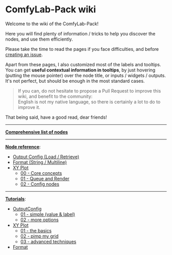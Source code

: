 # ComfyLab-Pack wiki

Welcome to the wiki of the ComfyLab-Pack!

Here you will find plenty of information / tricks to help you discover the nodes, and use them efficiently.

Please take the time to read the pages if you face difficulties, and before [creating an issue](https://github.com/bugltd/ComfyLab-Pack/issues).

Apart from these pages, I also customized most of the labels and tooltips.\
You can get **useful contextual information in tooltips**, by just hovering (putting the mouse pointer) over the node title, or inputs / widgets / outputs. It's not perfect, but should be enough in the most standard cases.

> If you can, do not hesitate to propose a Pull Request to improve this wiki, and benefit to the community:\
> English is not my native language, so there is certainly a lot to do to improve it.

That being said, have a good read, dear friends!

---

**[Comprehensive list of nodes](./node_list.md)**

---

**[Node reference](./node%20reference/README.md)**:

- [Output Config (Load / Retrieve)](./node%20reference/output%20config.md)
- [Format (String / Multiline)](./node%20reference/format.md)
- [XY Plot](./node%20reference/xy%20plot/)
  - [00 - Core concepts](./node%20reference/xy%20plot/00%20-%20core%20concepts.md)
  - [01 - Queue and Render](./01%20-%20queue%20and%20render.md)
  - [02 - Config nodes](./02%20-%20config%20nodes.md)

---

**[Tutorials](./tutorials/)**:

- [OutputConfig](./tutorials/Output%20Config/)
  - [01 - simple (value & label)](<./tutorials/Output%20Config/01%20-%20simple%20(value%20and%20label)/>)
  - [02 - more options](./tutorials/Output%20Config/02%20-%20more%20options/)
- [XY Plot](./tutorials/XY%20Plot/)
  - [01 - the basics](./tutorials/XY%20Plot/01%20-%20the%20basics/)
  - [02 - pimp my grid](./tutorials/XY%20Plot/02%20-%20pimp%20my%20grid/)
  - [03 - advanced techniques](./tutorials/XY%20Plot/03%20-%20advanced%20techniques/)
- [Format](./tutorials/Format/)
